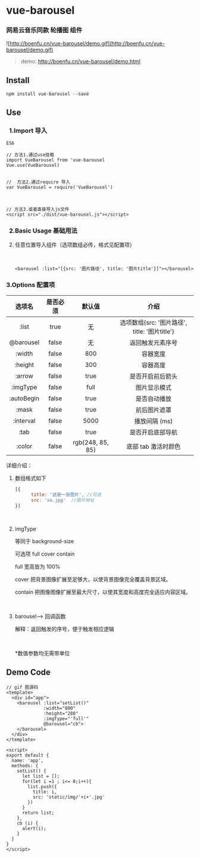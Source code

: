 
# vue-barousel



### 网易云音乐同款 轮播图 组件



![http://boenfu.cn/vue-barousel/demo.gif](http://boenfu.cn/vue-barousel/demo.gif)





> demo:  http://boenfu.cn/vue-barousel/demo.html



## Install



```
npm install vue-barousel --save
```



## Use

###   1.Import  导入



```
ES6

// 方法1.通过use挂载
import VueBarousel from 'vue-barousel
Vue.use(VueBarousel)


//  方法2.通过require 导入
var VueBarousel = require('VueBarousel')



// 方法3.或者直接导入js文件
<script src="./dist/vue-barousel.js"></script>

```



###   2.Basic Usage  基础用法



2. 任意位置导入组件（选项数组必传，格式见配置项）

   ​

   ```vue
   <barousel :list="[{src: '图片路径', title: '图片title'}]"></barousel>
   ```




### 3.Options  配置项

|   选项名   | 是否必须 |      默认值      |                     介绍                      |
| :--------: | :------: | :--------------: | :-------------------------------------------: |
|   :list    |   true   |        无        | 选项数组{src: '图片路径', title: '图片title'} |
| @barousel  |  false   |        无        |               返回触发元素序号                |
|   :width   |  false   |       800        |                   容器宽度                    |
|  :height   |  false   |       300        |                   容器高度                    |
|   :arrow   |  false   |       true       |               是否开启前后箭头                |
|  :imgType  |  false   |       full       |                 图片显示模式                  |
| :autoBegin |  false   |       true       |                 是否自动播放                  |
|   :mask    |  false   |       true       |                 前后图片遮罩                  |
| :interval  |  false   |       5000       |                 播放间隔 (ms)                 |
|    :tab    |  false   |       true       |               是否开启底部导航                |
|   :color   |  false   | rgb(248, 85, 85) |              底部 tab 激活时颜色              |

详细介绍：

1. 数组格式如下

   ```js
   [{
         title: '这是一张图片', //可选
         src: 'xx.jpg'  //图片地址
   }]
   ```

   ​

2. imgType

   等同于 background-size

   可选项 full  cover  contain

   full 宽高皆为 100%

   cover 把背景图像扩展至足够大，以使背景图像完全覆盖背景区域。

   contain 把图像图像扩展至最大尺寸，以使其宽度和高度完全适应内容区域。

   ​

3. barousel--> 回调函数

   解释：返回触发的序号，便于触发相应逻辑

   ​

   *数值参数均无需带单位






## Demo Code



```vue
// gif 图源码
<template>
  <div id="app">
    <barousel :list="setList()"
              :width="800"
              :height="280"
              :imgType="'full'"
              @barousel="cb">
    </barousel>
  </div>
</template>

<script>
export default {
  name: 'app',
  methods: {
    setList() {
      let list = [];
      for(let i =1 ; i<= 8;i++){
        list.push({
          title: i,
          src: 'static/img/'+i+'.jpg'
        })
      }
      return list;
    },
    cb (i) {
      alert(i);
    }
  }
}
</script>
```

